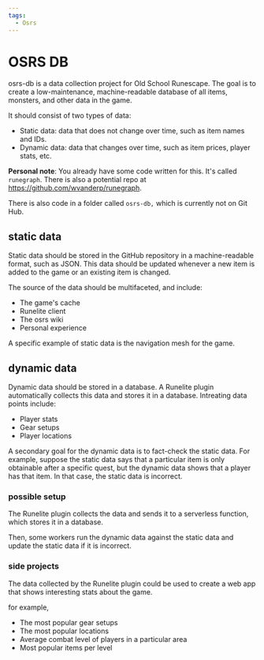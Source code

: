 ```yaml
---
tags:
  - Osrs
---
```


# OSRS DB

osrs-db is a data collection project for Old School Runescape. The goal is to create a low-maintenance, machine-readable database of all items, monsters, and other data in the game.

It should consist of two types of data:

- Static data: data that does not change over time, such as item names and IDs.
- Dynamic data: data that changes over time, such as item prices, player stats, etc.

**Personal note**: You already have some code written for this. It's called `runegraph`. There is also a potential repo at <https://github.com/wvanderp/runegraph>.

There is also code in a folder called `osrs-db,` which is currently not on Git Hub.

## static data

Static data should be stored in the GitHub repository in a machine-readable format, such as JSON. This data should be updated whenever a new item is added to the game or an existing item is changed.

The source of the data should be multifaceted, and include:

- The game's cache
- Runelite client
- The osrs wiki
- Personal experience

A specific example of static data is the navigation mesh for the game.

## dynamic data

Dynamic data should be stored in a database. A Runelite plugin automatically collects this data and stores it in a database.
Intreating data points include:

- Player stats
- Gear setups
- Player locations

A secondary goal for the dynamic data is to fact-check the static data. For example, suppose the static data says that a particular item is only obtainable after a specific quest, but the dynamic data shows that a player has that item. In that case, the static data is incorrect.

### possible setup

The Runelite plugin collects the data and sends it to a serverless function, which stores it in a database.

Then, some workers run the dynamic data against the static data and update the static data if it is incorrect.

### side projects

The data collected by the Runelite plugin could be used to create a web app that shows interesting stats about the game.

for example,

- The most popular gear setups
- The most popular locations
- Average combat level of players in a particular area
- Most popular items per level
